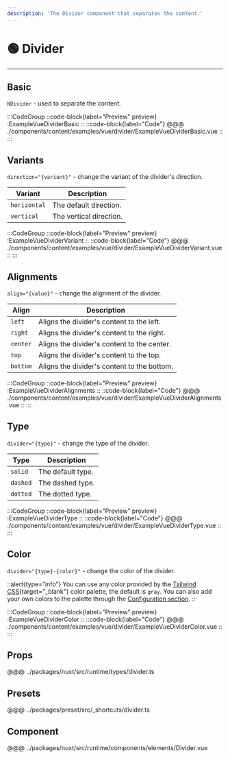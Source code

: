 ```yaml
---
description: 'The Divider component that separates the content.'
---
```


# 🟢 Divider

---

## Basic

`NDivider` - used to separate the content.

:::CodeGroup
::code-block{label="Preview" preview}
  :ExampleVueDividerBasic
::
::code-block{label="Code"}
@@@ ./components/content/examples/vue/divider/ExampleVueDividerBasic.vue
::
:::

## Variants

`direction="{variant}"` - change the variant of the divider's direction.

| Variant   | Description                 |
| --------- | --------------------------- |
| `horizontal`   | The default direction. |
| `vertical`     | The vertical direction.|

:::CodeGroup
::code-block{label="Preview" preview}
  :ExampleVueDividerVariant
::
::code-block{label="Code"}
@@@ ./components/content/examples/vue/divider/ExampleVueDividerVariant.vue
::
:::

## Alignments

`align="{value}"` - change the alignment of the divider.

| Align      | Description                 |
| ---------- | --------------------------- |
| `left`     | Aligns the divider's content to the left.   |
| `right`    | Aligns the divider's content to the right.  |
| `center`   | Aligns the divider's content to the center. |
| `top`      | Aligns the divider's content to the top.    |
| `bottom`   | Aligns the divider's content to the bottom. |

:::CodeGroup
::code-block{label="Preview" preview}
  :ExampleVueDividerAlignments
::
::code-block{label="Code"}
@@@ ./components/content/examples/vue/divider/ExampleVueDividerAlignments.vue
::
:::

## Type

`divider="{type}"` - change the type of the divider.

| Type      | Description                 |
| --------- | --------------------------- |
| `solid`   | The default type.           |
| `dashed`  | The dashed type.            |
| `dotted`  | The dotted type.            |        

:::CodeGroup
::code-block{label="Preview" preview}
  :ExampleVueDividerType
::
::code-block{label="Code"}
@@@ ./components/content/examples/vue/divider/ExampleVueDividerType.vue
::
:::

## Color

`divider="{type}-{color}"` - change the color of the divider.

::alert{type="info"}
You can use any color provided by the [Tailwind CSS](https://tailwindcss.com/docs/customizing-colors){target="_blank"} color palette, the default is `gray`. You can also add your own colors to the palette through the [Configuration section](/getting-started/configuration).
::    

:::CodeGroup
::code-block{label="Preview" preview}
  :ExampleVueDividerColor
::
::code-block{label="Code"}
@@@ ./components/content/examples/vue/divider/ExampleVueDividerColor.vue
::
:::

## Props
@@@ ../packages/nuxt/src/runtime/types/divider.ts

## Presets
@@@ ../packages/preset/src/_shortcuts/divider.ts

## Component
@@@ ../packages/nuxt/src/runtime/components/elements/Divider.vue





